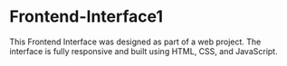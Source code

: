 # Frontend-Interface1
This Frontend Interface was designed as part of a web project. The interface is fully responsive and built using HTML, CSS, and JavaScript.
